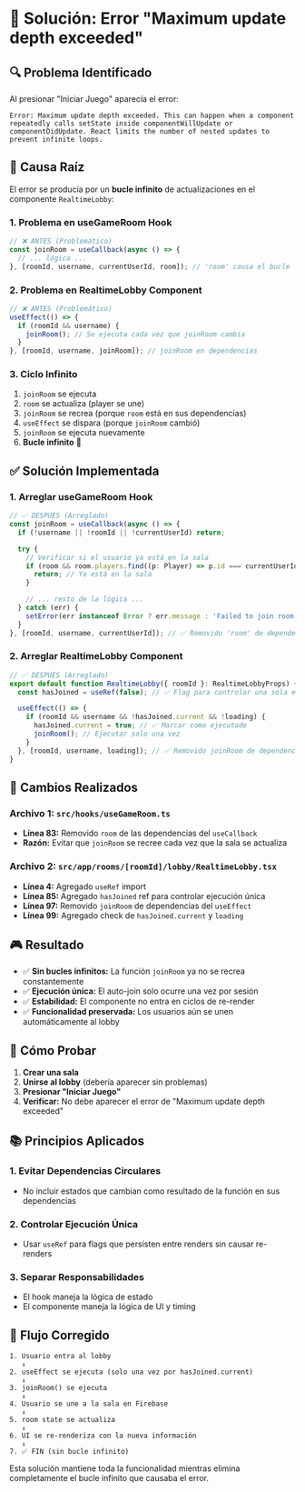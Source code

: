 # 🚨 Solución: Error "Maximum update depth exceeded"

## 🔍 **Problema Identificado**

Al presionar "Iniciar Juego" aparecía el error:
```
Error: Maximum update depth exceeded. This can happen when a component repeatedly calls setState inside componentWillUpdate or componentDidUpdate. React limits the number of nested updates to prevent infinite loops.
```

## 🎯 **Causa Raíz**

El error se producía por un **bucle infinito** de actualizaciones en el componente `RealtimeLobby`:

### 1. **Problema en useGameRoom Hook**
```typescript
// ❌ ANTES (Problemático)
const joinRoom = useCallback(async () => {
  // ... lógica ...
}, [roomId, username, currentUserId, room]); // 'room' causa el bucle
```

### 2. **Problema en RealtimeLobby Component**
```typescript
// ❌ ANTES (Problemático)
useEffect(() => {
  if (roomId && username) {
    joinRoom(); // Se ejecuta cada vez que joinRoom cambia
  }
}, [roomId, username, joinRoom]); // joinRoom en dependencias
```

### 3. **Ciclo Infinito**
1. `joinRoom` se ejecuta
2. `room` se actualiza (player se une)
3. `joinRoom` se recrea (porque `room` está en sus dependencias)
4. `useEffect` se dispara (porque `joinRoom` cambió)
5. `joinRoom` se ejecuta nuevamente
6. **Bucle infinito** 🔄

## ✅ **Solución Implementada**

### 1. **Arreglar useGameRoom Hook**
```typescript
// ✅ DESPUÉS (Arreglado)
const joinRoom = useCallback(async () => {
  if (!username || !roomId || !currentUserId) return;

  try {
    // Verificar si el usuario ya está en la sala
    if (room && room.players.find((p: Player) => p.id === currentUserId)) {
      return; // Ya está en la sala
    }

    // ... resto de la lógica ...
  } catch (err) {
    setError(err instanceof Error ? err.message : 'Failed to join room');
  }
}, [roomId, username, currentUserId]); // ✅ Removido 'room' de dependencias
```

### 2. **Arreglar RealtimeLobby Component**
```typescript
// ✅ DESPUÉS (Arreglado)
export default function RealtimeLobby({ roomId }: RealtimeLobbyProps) {
  const hasJoined = useRef(false); // ✅ Flag para controlar una sola ejecución

  useEffect(() => {
    if (roomId && username && !hasJoined.current && !loading) {
      hasJoined.current = true; // ✅ Marcar como ejecutado
      joinRoom(); // Ejecutar solo una vez
    }
  }, [roomId, username, loading]); // ✅ Removido joinRoom de dependencias
}
```

## 🔧 **Cambios Realizados**

### Archivo 1: `src/hooks/useGameRoom.ts`
- **Línea 83:** Removido `room` de las dependencias del `useCallback`
- **Razón:** Evitar que `joinRoom` se recree cada vez que la sala se actualiza

### Archivo 2: `src/app/rooms/[roomId]/lobby/RealtimeLobby.tsx`
- **Línea 4:** Agregado `useRef` import
- **Línea 85:** Agregado `hasJoined` ref para controlar ejecución única
- **Línea 97:** Removido `joinRoom` de dependencias del `useEffect`
- **Línea 99:** Agregado check de `hasJoined.current` y `loading`

## 🎮 **Resultado**

- ✅ **Sin bucles infinitos:** La función `joinRoom` ya no se recrea constantemente
- ✅ **Ejecución única:** El auto-join solo ocurre una vez por sesión
- ✅ **Estabilidad:** El componente no entra en ciclos de re-render
- ✅ **Funcionalidad preservada:** Los usuarios aún se unen automáticamente al lobby

## 🧪 **Cómo Probar**

1. **Crear una sala**
2. **Unirse al lobby** (debería aparecer sin problemas)
3. **Presionar "Iniciar Juego"** 
4. **Verificar:** No debe aparecer el error de "Maximum update depth exceeded"

## 📚 **Principios Aplicados**

### 1. **Evitar Dependencias Circulares**
- No incluir estados que cambian como resultado de la función en sus dependencias

### 2. **Controlar Ejecución Única**
- Usar `useRef` para flags que persisten entre renders sin causar re-renders

### 3. **Separar Responsabilidades**
- El hook maneja la lógica de estado
- El componente maneja la lógica de UI y timing

## 🔄 **Flujo Corregido**

```
1. Usuario entra al lobby
   ↓
2. useEffect se ejecuta (solo una vez por hasJoined.current)
   ↓
3. joinRoom() se ejecuta
   ↓
4. Usuario se une a la sala en Firebase
   ↓
5. room state se actualiza
   ↓
6. UI se re-renderiza con la nueva información
   ↓
7. ✅ FIN (sin bucle infinito)
```

Esta solución mantiene toda la funcionalidad mientras elimina completamente el bucle infinito que causaba el error.
